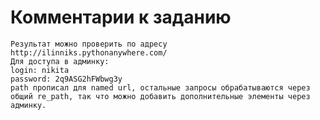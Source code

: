 # Комментарии к заданию
    Результат можно проверить по адресу  http://ilinniks.pythonanywhere.com/
    Для доступа в админку:
    login: nikita
    password: 2q9ASG2hFWbwg3y
    path прописал для named url, остальные запросы обрабатываются через общий re_path, так что можно добавить дополнительные элементы через админку.
    
